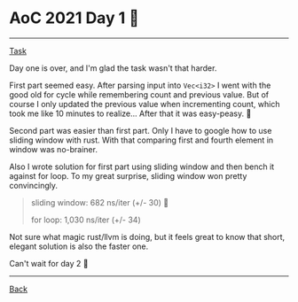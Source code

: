 # AoC 2021 Day 1 🎄

---

[Task](https://adventofcode.com/2021/day/1)

Day one is over, and I'm glad the task wasn't that harder. 

First part seemed easy. After parsing input into `Vec<i32>` I went with the good old for cycle while remembering count
and previous value. But of course I only updated the previous value when incrementing count, which took me like 10 
minutes to realize... After that it was easy-peasy. :lemon:

Second part was easier than first part. Only I have to google how to use sliding window with rust.
With that comparing first and fourth element in window was no-brainer.

Also I wrote solution for first part using sliding window and then bench it against for loop. To my great surprise, 
sliding window won pretty convincingly.

> sliding window: 682 ns/iter (+/- 30) :rocket:
> 
> for loop:  1,030 ns/iter (+/- 34)

Not sure what magic rust/llvm is doing, but it feels great to know that short, elegant solution is 
also the faster one.

Can't wait for day 2 🙂

---
[Back](/README.md)